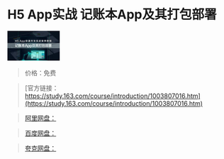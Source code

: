 # H5 App实战 记账本App及其打包部署

![img](../../../assets/study163/free/6632021042282866238.jpg)

> 价格：免费

> [官方链接：https://study.163.com/course/introduction/1003807016.htm](https://study.163.com/course/introduction/1003807016.htm)

> [阿里网盘：]()

> [百度网盘：]()

> [夸克网盘：]()
